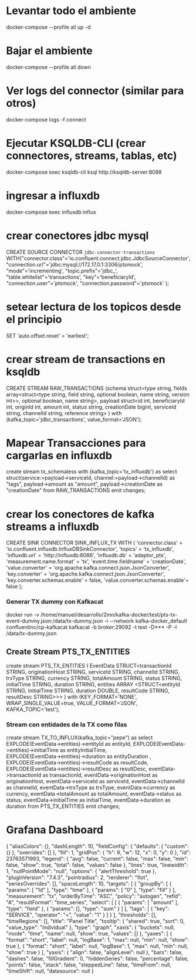 # Levantar todo el ambiente
docker-compose --profile all up -d

# Bajar el ambiente
docker-compose --profile all down

# Ver logs del connector (similar para otros)
docker-compose logs -f connect

# Ejecutar KSQLDB-CLI (crear connectores, streams, tablas, etc)
docker-compose exec ksqldb-cli ksql http://ksqldb-server:8088 

# ingresar a influxdb
docker-compose exec influxdb influx


# crear conectores jdbc mysql
CREATE SOURCE CONNECTOR `jdbc-connector-transactions` WITH("connector.class"='io.confluent.connect.jdbc.JdbcSourceConnector', "connection.url"='jdbc:mysql://172.17.0.1:3306/ptsmock', "mode"='incrementing', "topic.prefix"='jdbc_', "table.whitelist"='transactions', "key"='beneficiaryId', "connection.user"='ptsmock', "connection.password"='ptsmock' );

# setear lectura de los topicos desde el principio
SET 'auto.offset.reset' = 'earliest';


# crear stream de transactions en ksqldb
CREATE STREAM RAW_TRANSACTIONS (schema struct<type string, fields array<struct<type string, field string, optional boolean, name string, version int>>, optional boolean, name string>, payload struct<id int, beneficiaryId int, originId int, amount int, status string, creationDate bigint, serviceId string, channelId string, reference string> ) with (kafka_topic='jdbc_transactions', value_format='JSON');


# Mapear Transacciones para cargarlas en influxdb
create stream tx_schemaless with (kafka_topic='tx_influxdb') as select struct(service:=payload->serviceId, channel:=payload->channelId) as "tags", payload->amount as "amount", payload->creationDate as "creationDate" from RAW_TRANSACTIONS emit changes;


# crear los conectores de kafka streams a influxdb
CREATE SINK CONNECTOR SINK_INFLUX_TX WITH (
    'connector.class'               = 'io.confluent.influxdb.InfluxDBSinkConnector',
    'topics'                        = 'tx_influxdb',
    'influxdb.url'                  = 'http://influxdb:8086',
    'influxdb.db'                   = 'adaptor_pts',
    'measurement.name.format'       = 'tx',
    'event.time.fieldname'          = 'creationDate',
    'value.converter'               = 'org.apache.kafka.connect.json.JsonConverter',
    'key.converter'                 = 'org.apache.kafka.connect.json.JsonConverter',
    'key.converter.schemas.enable'  = false,
    'value.converter.schemas.enable'= false
);

### Generar TX dummy con Kafkacat
docker run -v /home/manuel/desarrollo/2inn/kafka-docker/test/pts-tx-event-dummy.json:/data/tx-dummy.json -i --network kafka-docker_default confluentinc/cp-kafkacat kafkacat -b broker:29092 -t test -D*** -P -l /data/tx-dummy.json

## Create Stream PTS_TX_ENTITIES

create stream PTS_TX_ENTITIES (
  EventData STRUCT<transactionId STRING, originationHost STRING, serviceId STRING, channelId STRING, trxType STRING, currency STRING, totalAmount STRING, status STRING, initialTime STRING, duration STRING, entities ARRAY <STRUCT<entityId STRING, initialTime STRING, duration DOUBLE, resultCode STRING, resultDesc STRING>>> ) 
with (KEY_FORMAT='NONE', WRAP_SINGLE_VALUE=true, VALUE_FORMAT='JSON', KAFKA_TOPIC='test');

### Stream con entidades de la TX como filas

create stream TX_TO_INFLUX(kafka_topic="pepe") as 
select 
  EXPLODE(EventData->entities)->entityId as entityId, 
  EXPLODE(EventData->entities)->initialTime as entityInitialTime,  
  EXPLODE(EventData->entities)->duration as entityDuration , 
  EXPLODE(EventData->entities)->resultCode as resultCode, 
  EXPLODE(EventData->entities)->resultDesc as resultDesc, 
  eventData->transactionId as transactionId,
  eventData->originationHost as originationHost,
  eventData->serviceId as serviceId,
  eventData->channelId as channelId,
  eventData->trxType as trxType,
  eventData->currency as currency,
  eventData->totalAmount as totalAmount,
  eventData->status as status,
  eventData->initialTime as initialTime,
  eventData->duration as duration
from PTS_TX_ENTITIES emit changes;


# Grafana Dashboard

{
  "aliasColors": {},
  "dashLength": 10,
  "fieldConfig": {
    "defaults": {
      "custom": {}
    },
    "overrides": []
  },
  "fill": 1,
  "gridPos": {
    "h": 9,
    "w": 12,
    "x": 0,
    "y": 0
  },
  "id": 23763571993,
  "legend": {
    "avg": false,
    "current": false,
    "max": false,
    "min": false,
    "show": true,
    "total": false,
    "values": false
  },
  "lines": true,
  "linewidth": 1,
  "nullPointMode": "null",
  "options": {
    "alertThreshold": true
  },
  "pluginVersion": "7.4.3",
  "pointradius": 2,
  "renderer": "flot",
  "seriesOverrides": [],
  "spaceLength": 10,
  "targets": [
    {
      "groupBy": [
        {
          "params": [
            "1d"
          ],
          "type": "time"
        },
        {
          "params": [
            "0"
          ],
          "type": "fill"
        }
      ],
      "measurement": "tx",
      "orderByTime": "ASC",
      "policy": "autogen",
      "refId": "A",
      "resultFormat": "time_series",
      "select": [
        [
          {
            "params": [
              "amount"
            ],
            "type": "field"
          },
          {
            "params": [],
            "type": "sum"
          }
        ]
      ],
      "tags": [
        {
          "key": "SERVICE",
          "operator": "=",
          "value": "1"
        }
      ]
    }
  ],
  "thresholds": [],
  "timeRegions": [],
  "title": "Panel Title",
  "tooltip": {
    "shared": true,
    "sort": 0,
    "value_type": "individual"
  },
  "type": "graph",
  "xaxis": {
    "buckets": null,
    "mode": "time",
    "name": null,
    "show": true,
    "values": []
  },
  "yaxes": [
    {
      "format": "short",
      "label": null,
      "logBase": 1,
      "max": null,
      "min": null,
      "show": true
    },
    {
      "format": "short",
      "label": null,
      "logBase": 1,
      "max": null,
      "min": null,
      "show": true
    }
  ],
  "yaxis": {
    "align": false,
    "alignLevel": null
  },
  "bars": false,
  "dashes": false,
  "fillGradient": 0,
  "hiddenSeries": false,
  "percentage": false,
  "points": false,
  "stack": false,
  "steppedLine": false,
  "timeFrom": null,
  "timeShift": null,
  "datasource": null
}

